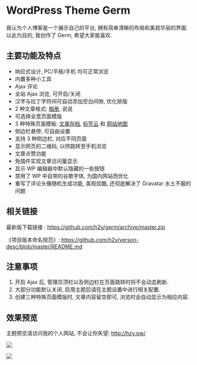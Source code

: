 WordPress Theme Germ
====================

我认为个人博客是一个展示自己的平台, 拥有简单清晰的布局和美观华丽的界面. 以此为目的, 我创作了 Germ, 希望大家能喜欢.


主要功能及特点
-------------

- 响应式设计, PC/平板/手机 均可正常浏览
- 内置多种小工具
- Ajax 评论
- 全站 Ajax 浏览, 可开启/关闭
- 汉字与拉丁字符间可自动添加空白间隙, 优化排版
- 2 种文章格式: [相册](http://hzy.pw/p/1988), 说说
- 可选择全宽页面模版
- 3 种特殊页面模板: [文章存档](http://hzy.pw/germ-archives), [标签云](http://hzy.pw/germ-tagspage) 和 [网站地图](http://hzy.pw/germ-sitemap)
- 侧边栏悬停, 可自由设置
- 支持 3 种侧边栏, 对应不同页面
- 显示网页的二维码, 以供跳转至手机浏览
- 文章点赞功能
- 免插件实现文章访问量显示
- 显示 WP 编辑器中默认隐藏的一些按钮
- 禁用了 WP 中自带的谷歌字体, 为国内网站而优化
- 重写了评论头像随机生成功能, 美观炫酷, 还彻底解决了 Gravatar 水土不服的问题


相关链接
-------

最新版下载链接 : <https://github.com/h2y/germ/archive/master.zip>

《项目版本命名规范》: <https://github.com/h2y/verson-desc/blob/master/README.md>


注意事项
-------

1. 开启 Ajax 后, 管理员顶栏以及侧边栏在页面跳转时将不会动态刷新.
2. 大部分功能默认关闭, 启用主题后请在主题设置中进行相关配置.
3. 创建三种特殊页面模版时, 文章内容留空即可, 浏览时会自动显示为相应内容.


效果预览
-------

主题预览请访问我的个人网站, 不会让你失望: <http://hzy.pw/>

![](http://hzy.pw/wp-content/uploads/2016/02/QQ截图20160229191513.jpg)

![](http://hzy.pw/wp-content/uploads/2016/02/吃我安利-百度脑图-在线web应用-–-中原驿站.png)
